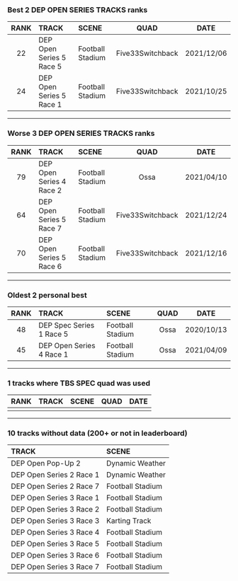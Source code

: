 ### Best 2 DEP OPEN SERIES TRACKS ranks
|RANK|TRACK|SCENE|QUAD|DATE|
|:---:|:---|:---|:---:|:---:|
|22|DEP Open Series 5 Race 5|Football Stadium|Five33Switchback|2021/12/06|
|24|DEP Open Series 5 Race 1|Football Stadium|Five33Switchback|2021/10/25|
---
### Worse 3 DEP OPEN SERIES TRACKS ranks
|RANK|TRACK|SCENE|QUAD|DATE|
|:---:|:---|:---|:---:|:---:|
|79|DEP Open Series 4 Race 2|Football Stadium|Ossa|2021/04/10|
|64|DEP Open Series 5 Race 7|Football Stadium|Five33Switchback|2021/12/24|
|70|DEP Open Series 5 Race 6|Football Stadium|Five33Switchback|2021/12/16|
---
### Oldest 2 personal best
|RANK|TRACK|SCENE|QUAD|DATE|
|:---:|:---|:---|:---:|:---:|
|48|DEP Spec Series 1 Race 5|Football Stadium|Ossa|2020/10/13|
|45|DEP Open Series 4 Race 1|Football Stadium|Ossa|2021/04/09|
---
### 1 tracks where TBS SPEC quad was used
|RANK|TRACK|SCENE|QUAD|DATE|
|:---:|:---|:---|:---:|:---:|
||||||
---
### 10 tracks without data (200+ or not in leaderboard)
|TRACK|SCENE|
|:---|:---|
|DEP Open Pop-Up 2|Dynamic Weather|
|DEP Open Series 2 Race 1|Dynamic Weather|
|DEP Open Series 2 Race 7|Football Stadium|
|DEP Open Series 3 Race 1|Football Stadium|
|DEP Open Series 3 Race 2|Football Stadium|
|DEP Open Series 3 Race 3|Karting Track|
|DEP Open Series 3 Race 4|Football Stadium|
|DEP Open Series 3 Race 5|Football Stadium|
|DEP Open Series 3 Race 6|Football Stadium|
|DEP Open Series 3 Race 7|Football Stadium|
